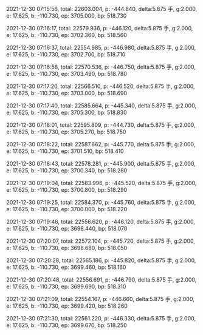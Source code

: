 2021-12-30 07:15:56, total: 22603.004, p: -444.840, delta:5.875 手, g:2.000, e: 17.625, b: -110.730, ep: 3705.000, bp: 518.730

2021-12-30 07:16:17, total: 22579.936, p: -446.120, delta:5.875 手, g:2.000, e: 17.625, b: -110.730, ep: 3702.360, bp: 518.560

2021-12-30 07:16:37, total: 22554.985, p: -446.980, delta:5.875 手, g:2.000, e: 17.625, b: -110.730, ep: 3702.700, bp: 518.710

2021-12-30 07:16:58, total: 22570.536, p: -446.750, delta:5.875 手, g:2.000, e: 17.625, b: -110.730, ep: 3703.490, bp: 518.780

2021-12-30 07:17:20, total: 22566.510, p: -446.520, delta:5.875 手, g:2.000, e: 17.625, b: -110.730, ep: 3703.000, bp: 518.690

2021-12-30 07:17:40, total: 22585.664, p: -445.340, delta:5.875 手, g:2.000, e: 17.625, b: -110.730, ep: 3705.300, bp: 518.830

2021-12-30 07:18:01, total: 22595.809, p: -444.730, delta:5.875 手, g:2.000, e: 17.625, b: -110.730, ep: 3705.270, bp: 518.750

2021-12-30 07:18:22, total: 22587.662, p: -445.770, delta:5.875 手, g:2.000, e: 17.625, b: -110.730, ep: 3701.510, bp: 518.410

2021-12-30 07:18:43, total: 22578.281, p: -445.900, delta:5.875 手, g:2.000, e: 17.625, b: -110.730, ep: 3700.340, bp: 518.280

2021-12-30 07:19:04, total: 22583.996, p: -445.520, delta:5.875 手, g:2.000, e: 17.625, b: -110.730, ep: 3700.800, bp: 518.290

2021-12-30 07:19:25, total: 22584.370, p: -445.760, delta:5.875 手, g:2.000, e: 17.625, b: -110.730, ep: 3700.000, bp: 518.220

2021-12-30 07:19:46, total: 22556.620, p: -446.120, delta:5.875 手, g:2.000, e: 17.625, b: -110.730, ep: 3698.440, bp: 518.070

2021-12-30 07:20:07, total: 22572.104, p: -445.720, delta:5.875 手, g:2.000, e: 17.625, b: -110.730, ep: 3698.680, bp: 518.050

2021-12-30 07:20:28, total: 22565.186, p: -445.820, delta:5.875 手, g:2.000, e: 17.625, b: -110.730, ep: 3699.460, bp: 518.160

2021-12-30 07:20:48, total: 22556.691, p: -446.790, delta:5.875 手, g:2.000, e: 17.625, b: -110.730, ep: 3699.690, bp: 518.310

2021-12-30 07:21:09, total: 22554.167, p: -446.660, delta:5.875 手, g:2.000, e: 17.625, b: -110.730, ep: 3699.420, bp: 518.260

2021-12-30 07:21:30, total: 22561.220, p: -446.330, delta:5.875 手, g:2.000, e: 17.625, b: -110.730, ep: 3699.670, bp: 518.250